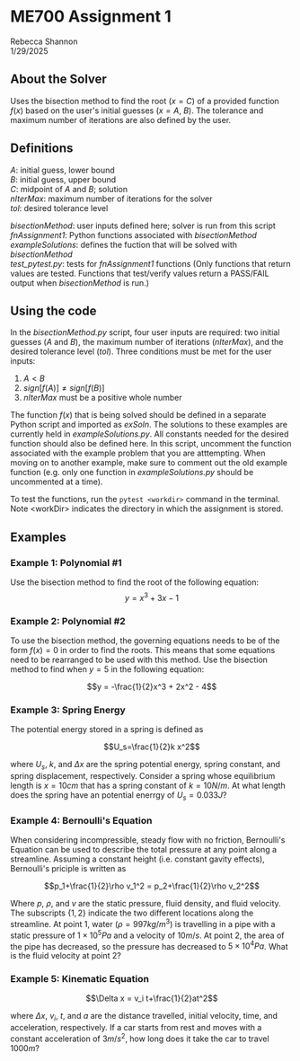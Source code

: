 
# ME700 Assignment 1

Rebecca Shannon  
1/29/2025

## About the Solver

Uses the bisection method to find the root $(x = C)$ of a provided function $f(x)$ based on the user's initial guesses $(x = A,~B)$. The tolerance and maximum number of iterations are also defined by the user.

## Definitions

$A$: initial guess, lower bound  
$B$: initial guess, upper bound  
$C$: midpoint of $A$ and $B$; solution  
$nIterMax$: maximum number of iterations for the solver  
$tol$: desired tolerance level

*bisectionMethod*: user inputs defined here; solver is run from this script  
*fnAssignment1*: Python functions associated with *bisectionMethod*  
*exampleSolutions*: defines the fuction that will be solved with *bisectionMethod*  
*test_pytest.py*: tests for *fnAssignment1* functions (Only functions that return values are tested. Functions that test/verify values return a PASS/FAIL output when *bisectionMethod* is run.)

## Using the code

In the *bisectionMethod.py* script, four user inputs are required: two initial guesses $(A$ and $B)$, the maximum number of iterations $(nIterMax)$, and the desired tolerance level $(tol)$. Three conditions must be met for the user inputs:

1. $A < B$
2. $sign[f(A)] \neq sign[f(B)]$
3. $nIterMax$ must be a positive whole number

The function $f(x)$ that is being solved should be defined in a separate Python script and imported as *exSoln*. The solutions to these examples are currently held in *exampleSolutions.py*. All constants needed for the desired function should also be defined here. In this script,  uncomment the function associated with the example problem that you are atttempting. When moving on to another example, make sure to comment out the old example function (e.g. only one function in *exampleSolutions.py* should be uncommented at a time).

To test the functions, run the `pytest <workdir>` command in the terminal. Note \<workDir\> indicates the directory in which the assignment is stored.

## Examples

### Example 1: Polynomial \#1

Use the bisection method to find the root of the following equation:
$$y = x^3 + 3x - 1$$

### Example 2: Polynomial \#2

To use the bisection method, the governing equations needs to be of the form $f(x) = 0$ in order to find the roots. This means that some equations need to be rearranged to be used with this method. Use the bisection method to find when $y = 5$ in the following equation:

$$y = -\frac{1}{2}x^3 + 2x^2 - 4$$

### Example 3: Spring Energy

The potential energy stored in a spring is defined as

$$U_s=\frac{1}{2}k x^2$$

where $U_s$, $k$, and $\Delta x$ are the spring potential energy, spring constant, and spring displacement, respectively. Consider a spring whose equilibrium length is $x = 10cm$ that has a spring constant of $k = 10N/m$. At what length does the spring have an potential enerrgy of $U_s=0.033J$?

### Example 4: Bernoulli's Equation

When considering incompressible, steady flow with no friction, Bernoulli's Equation can be used to describe the total pressure at any point along a streamline. Assuming a constant height (i.e. constant gavity effects), Bernoulli's priciple is written as

$$p_1+\frac{1}{2}\rho v_1^2 = p_2+\frac{1}{2}\rho v_2^2$$

Where $p$, $\rho$, and $v$ are the static pressure, fluid density, and fluid velocity. The subscripts $\{1,2\}$ indicate the two different locations along the streamline. At point $1$, water $(\rho = 997 kg/m^3)$ is travelling in a pipe with a static pressure of $1\times10^5Pa$ and a velocity of $10m/s$. At point $2$, the area of the pipe has decreased, so the pressure has decreased to $5\times10^4 Pa$. What is the fluid velocity at point $2$?

### Example 5: Kinematic Equation

$$\Delta x = v_i t+\frac{1}{2}at^2$$

where $\Delta x$, $v_i$, $t$, and $a$ are the distance travelled, initial velocity, time, and acceleration, respectively. If a car starts from rest and moves with a constant acceleration of $3 m/s^2$, how long does it take the car to travel $1000 m$?
